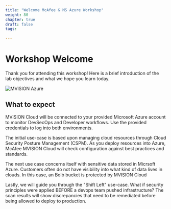 ```yaml
---
title: "Welcome McAfee & MS Azure Workshop"
weight: 80
chapter: true
draft: false
tags:
  
---
```


# Workshop Welcome

Thank you for attending this workshop! Here is a brief introduction of the lab objectives and what we hope you learn today. 


![MVISION Azure](/images/mfe/McAfee-Microsoft-Azure.jpg?classes=border,shadow)

## What to expect

MVISION Cloud will be connected to your provided Microsoft Azure account to monitor DevSecOps and Developer workflows. Use the provided credentials to log into both environments. 

The initial use-case is based upon managing cloud resources through Cloud Security Posture Management (CSPM). As you deploy resources into Azure, McAfee MVISION Cloud will check configuration against best practices and standards. 

The next use case concerns itself with sensitive data stored in Micrsoft Azure. Customers often do not have visibility into what kind of data lives in clouds. In this case, an Bolb bucket is protected by MVISION Cloud 

Lastly, we will guide you through the "Shift Left" use-case. What if security principles were applied BEFORE a devops team pushed infrastructure? The scan results will show discrepancies that need to be remediated before being allowed to deploy to production. 
